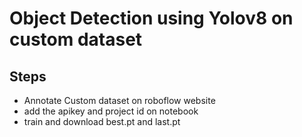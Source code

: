 # Object Detection using Yolov8 on custom dataset
## Steps
- Annotate Custom dataset on roboflow website
- add the apikey and project id on notebook
- train and download best.pt and last.pt
